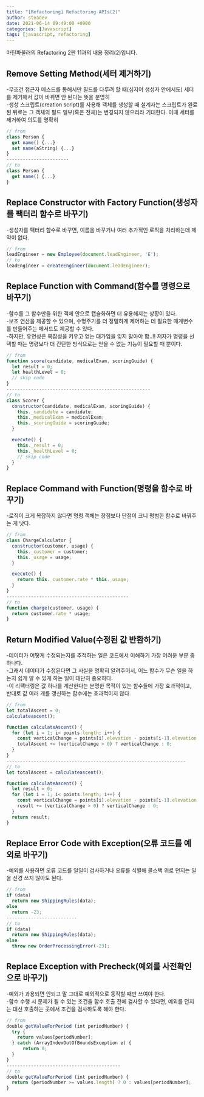 ```yaml
---
title: "[Refactoring] Refactoring APIs(2)"
author: steadev
date: 2021-06-14 09:49:00 +0900
categories: [Javascript]
tags: [javascript, refactoring]
---
```



마틴파울러의 Refactoring 2판 11과의 내용 정리(2)입니다.

## Remove Setting Method(세터 제거하기)

\-무조건 접근자 메스드를 통해서만 필드를 다루려 할 때(심지어 생성자 안에서도) 세터를 제거해서 값이 바뀌면 안 된다는 뜻을 분명히  
\-생성 스크립트(creation script)를 사용해 객체를 생성할 때 설계자는 스크립트가 완료된 뒤로는 그 객체의 필드 일부(혹은 전체)는 변경되지 않으리라 기대한다. 이때 세터를 제거하여 의도를 명확히

```javascript
// from
class Person {
  get name() {...}
  set name(aString) {...}
}
-----------------------
// to
class Person {
  get name() {...}
}
```

## Replace Constructor with Factory Function(생성자를 팩터리 함수로 바꾸기)

\-생성자를 팩터리 함수로 바꾸면, 이름을 바꾸거나 여러 추가적인 로직을 처리하는데 제약이 없다.

```javascript
// from
leadEngineer = new Employee(document.leadEngineer, 'E');
// to
leadEngineer = createEngineer(document.leadEngineer);
```

## Replace Function with Command(함수를 명령으로 바꾸기)

\-함수를 그 함수만을 위한 객체 안으로 캡슐화하면 더 유용해지는 상황이 있다.  
\-보조 연산을 제공할 수 있으며, 수명주기를 더 정밀하게 제어하는 데 필요한 매게변수를 만들어주는 메서드도 제공할 수 있다.  
\-하지만, 유연성은 복잡성을 키우고 얻는 대가임을 잊지 말아야 함..!! 저자가 명령을 선택할 때는 명령보다 더 간단한 방식으로는 얻을 수 없는 기능이 필요할 때 뿐이다.

```javascript
// from
function score(candidate, medicalExam, scoringGuide) {
  let result = 0;
  let healthLevel = 0;
  // skip code
}
-----------------------------------------------------
// to
class Scorer {
  constructor(candidate, medicalExam, scoringGuide) {
    this._candidate = candidate;
    this._medicalExam = medicalExam;
    this._scoringGuide = scoringGuide;
  }

  execute() {
    this._result = 0;
    this._healthLevel = 0;
    // skip code
  }
}
```

## Replace Command with Function(명령을 함수로 바꾸기)

\-로직이 크게 복잡하지 않다면 명령 객체는 장점보다 단점이 크니 평범한 함수로 바꿔주는 게 낫다.  
  

```javascript
// from
class ChargeCalculator {
  constructor(customer, usage) {
    this._customer = customer;
    this._usage = usage;
  }

  execute() {
    return this._customer.rate * this._usage;
  }
}
---------------------------------------------
// to
function charge(customer, usage) {
  return customer.rate * usage; 
}
```

## Return Modified Value(수정된 값 반환하기)

\-데이터가 어떻게 수정되는지를 추적하는 일은 코드에서 이해하기 가장 어려운 부분 중 하나다.  
\-그래서 데이터가 수정된다면 그 사실을 명확히 알려주어서, 어느 함수가 무슨 일을 하는지 쉽게 알 수 있게 하는 일이 대단히 중요하다.  
\-이 리팩터링은 값 하나를 계산한다는 분명한 목적이 있는 함수들에 가장 효과적이고, 반대로 값 여러 개를 갱신하는 함수에는 효과적이지 않다.  
  

```javascript
// from
let totalAscent = 0;
calculateascent();

function calculateAscent() {
  for (let i = 1; i< points.length; i++) {
    const verticalChange = points[i].elevation - points[i-1].elevation;
    totalAscent += (verticalChange > 0) ? verticalChange : 0;
  }
}
------------------------------------------------------------------
// to
let totalAscent = calculateascent();

function calculateAscent() {
  let result = 0;
  for (let i = 1; i< points.length; i++) {
    const verticalChange = points[i].elevation - points[i-1].elevation;
    result += (verticalChange > 0) ? verticalChange : 0;
  }
  return result;
}
```

## Replace Error Code with Exception(오류 코드를 예외로 바꾸기)

\-예외를 사용하면 오류 코드를 일일이 검사하거나 오류를 식별해 콜스택 위로 던지는 일을 신경 쓰지 않아도 된다.  
  

```javascript
// from
if (data)
  return new ShippingRules(data);
else
  return -23;
--------------------------
// to
if (data)
  return new ShippingRules(data);
else
  throw new OrderProcessingError(-23);
```

## Replace Exception with Precheck(예외를 사전확인으로 바꾸기)

\-예외가 과용되면 안되고 말 그대로 예외적으로 동작할 때만 쓰여야 한다.  
\-함수 수행 시 문제가 될 수 있는 조건을 함수 호출 전에 검사할 수 있다면, 예외를 던지는 대신 호출하는 곳에서 조건을 검사하도록 해야 한다.  
  

```javascript
// from
double getValueForPeriod (int periodNumber) {
  try {
    return values[periodNumber];
  } catch (ArrayIndexOutOfBoundsException e) {
      return 0;
  }
}
------------------------------------------
// to
double getValueForPeriod (int periodNumber) {
  return (periodNumber >= values.length) ? 0 : values[periodNumber];
}
```